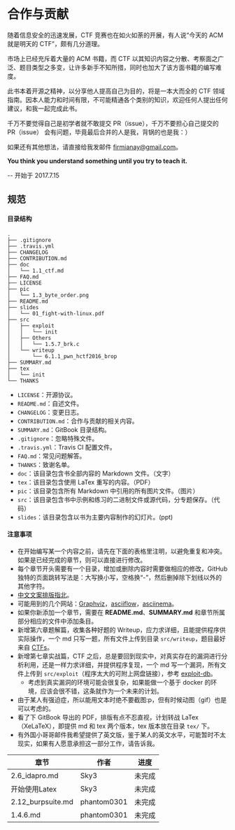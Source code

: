 # 合作与贡献
随着信息安全的迅速发展，CTF 竞赛也在如火如荼的开展，有人说“今天的 ACM 就是明天的 CTF”，颇有几分道理。

市场上已经充斥着大量的 ACM 书籍，而 CTF 以其知识内容之分散、考察面之广泛、题目类型之多变，让许多新手不知所措，同时也加大了该方面书籍的编写难度。

此书本着开源之精神，以分享他人提高自己为目的，将是一本大而全的 CTF 领域指南。因本人能力和时间有限，不可能精通各个类别的知识，欢迎任何人提出任何建议，和我一起完成此书。

千万不要觉得自己是初学者就不敢提交 PR（issue），千万不要担心自己提交的 PR（issue） 会有问题，毕竟最后合并的人是我，背锅的也是我：）

如果还有其他想法，请直接给我发邮件 firmianay@gmail.com。

**You think you understand something until you try to teach it.**

-- 开始于 2017.7.15


## 规范
#### 目录结构
```
.
├── .gitignore
├── .travis.yml
├── CHANGELOG
├── CONTRIBUTION.md
├── doc
│   └── 1.1_ctf.md
├── FAQ.md
├── LICENSE
├── pic
│   └── 1.3_byte_order.png
├── README.md
├── slides
│   └── 01_fight-with-linux.pdf
├── src
│   ├── exploit
│   │   └── init
│   ├── Others
│   │   └── 1.5.7_brk.c
│   └── writeup
│       └── 6.1.1_pwn_hctf2016_brop
├── SUMMARY.md
├── tex
│   └── init
└── THANKS
```

- `LICENSE`：开源协议。
- `README.md`：自述文件。
- `CHANGELOG`：变更日志。
- `CONTRIBUTION.md`：合作与贡献的相关内容。
- `SUMMARY.md`：GitBook 目录结构。
- `.gitignore`：忽略特殊文件。
- `.travis.yml`：Travis CI 配置文件。
- `FAQ.md`：常见问题解答。
- `THANKS`：致谢名单。
- `doc`：该目录包含书全部内容的 Markdown 文件。（文字）
- `tex`：该目录包含使用 LaTex 重写的内容。（PDF）
- `pic`：该目录包含所有 Markdown 中引用的所有图片文件。（图片）
- `src`：该目录包含书中示例和练习的二进制文件或源代码，分专题保存。（代码）
- `slides`：该目录包含以书为主要内容制作的幻灯片。(ppt)

#### 注意事项
- 在开始编写某一个内容之前，请先在下面的表格里注明，以避免重复和冲突。如果是已经完成的章节，则可以直接进行修改。
- 每个章节开头需要有一个目录，增加或删除内容时需要做相应的修改，GitHub 独特的页面跳转写法是：大写换小写，空格换“-”，然后删掉除下划线以外的其他字符。
- [中文文案排版指北](https://github.com/sparanoid/chinese-copywriting-guidelines)。
- 可能用到的几个网站：[Graphviz](https://www.graphviz.org/)，[asciiflow](http://asciiflow.com/)，[asciinema](https://asciinema.org/)。
- 如果你新添加一个章节，需要在 **README.md**、**SUMMARY.md** 和章节所属部分相应的文件中添加条目。
- 新增第六章题解篇，收集各种好题的 Writeup，应力求详细，且能提供程序供实际操作，一个 md 只写一题，所有文件上传到目录 `src/writeup`，题目最好来自 [CTFs](https://github.com/ctfs)。
- 新增第七章实战篇，CTF 之后，总是要回到现实中，对真实存在的漏洞进行分析利用，还是一样力求详细，并提供程序复现，一个 md 写一个漏洞，所有文件上传到 `src/exploit`（程序太大的可附上网盘链接），参考 [exploit-db](https://www.exploit-db.com/)。
  - 考虑到真实漏洞的环境可能会很复杂，如果能做一个基于 docker 的环境，应该会很不错，这条就作为一个未来的计划。
- 由于某人有强迫症，所以能用文本时绝不要截图:p，但有时候动图（gif）也是可以考虑的。
- 看了下 GitBook 导出的 PDF，排版有点不忍直视，计划转战 LaTex（XeLaTeX），即提供 md 和 tex 两个版本，tex 版本放在目录 `tex/` 下。
- 有外国小哥哥邮件我希望提供了英文版，鉴于某人的英文水平，可能暂时不太现实，如果有人愿意承担这一部分工作，请告诉我。


| 章节 | 作者 | 进度 |
| --------------- | --------- | ---- |
| 2.6_idapro.md | Sky3      | 未完成  |
| 开始使用Latex  | Sky3      | 未完成  |
| 2.12_burpsuite.md | phantom0301      | 未完成  |
| 1.4.6.md | phantom0301      | 未完成  |
